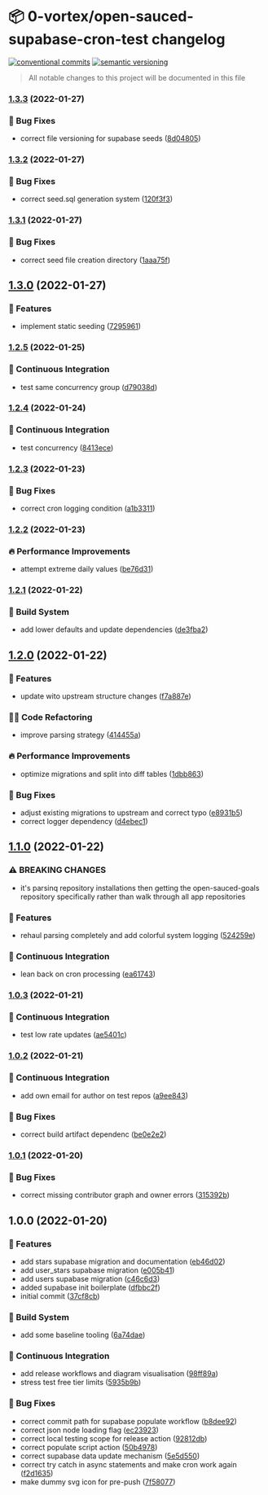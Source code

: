 # 📦 0-vortex/open-sauced-supabase-cron-test changelog

[![conventional commits](https://img.shields.io/badge/conventional%20commits-1.0.0-yellow.svg)](https://conventionalcommits.org)
[![semantic versioning](https://img.shields.io/badge/semantic%20versioning-2.0.0-green.svg)](https://semver.org)

> All notable changes to this project will be documented in this file

### [1.3.3](https://github.com/0-vortex/open-sauced-supabase-cron-test/compare/v1.3.2...v1.3.3) (2022-01-27)


### 🐛 Bug Fixes

* correct file versioning for supabase seeds ([8d04805](https://github.com/0-vortex/open-sauced-supabase-cron-test/commit/8d0480516a88e54f886e62e2033002e8f380b889))

### [1.3.2](https://github.com/0-vortex/open-sauced-supabase-cron-test/compare/v1.3.1...v1.3.2) (2022-01-27)


### 🐛 Bug Fixes

* correct seed.sql generation system ([120f3f3](https://github.com/0-vortex/open-sauced-supabase-cron-test/commit/120f3f3be22c17eedb591c06669bd3788fdf1ac9))

### [1.3.1](https://github.com/0-vortex/open-sauced-supabase-cron-test/compare/v1.3.0...v1.3.1) (2022-01-27)


### 🐛 Bug Fixes

* correct seed file creation directory ([1aaa75f](https://github.com/0-vortex/open-sauced-supabase-cron-test/commit/1aaa75f1388bc79f121f94241ae73f3fc2d298fa))

## [1.3.0](https://github.com/0-vortex/open-sauced-supabase-cron-test/compare/v1.2.5...v1.3.0) (2022-01-27)


### 🍕 Features

* implement static seeding ([7295961](https://github.com/0-vortex/open-sauced-supabase-cron-test/commit/72959619b4ba6ec840b62a58913653241bb6aeb1))

### [1.2.5](https://github.com/0-vortex/open-sauced-supabase-cron-test/compare/v1.2.4...v1.2.5) (2022-01-25)


### 🔁 Continuous Integration

* test same concurrency group ([d79038d](https://github.com/0-vortex/open-sauced-supabase-cron-test/commit/d79038d6df427d27f896a8056e8c3412a35c676a))

### [1.2.4](https://github.com/0-vortex/open-sauced-supabase-cron-test/compare/v1.2.3...v1.2.4) (2022-01-24)


### 🔁 Continuous Integration

* test concurrency ([8413ece](https://github.com/0-vortex/open-sauced-supabase-cron-test/commit/8413ecefe89b04b9acfc99c55927bfe470a20b46))

### [1.2.3](https://github.com/0-vortex/open-sauced-supabase-cron-test/compare/v1.2.2...v1.2.3) (2022-01-23)


### 🐛 Bug Fixes

* correct cron logging condition ([a1b3311](https://github.com/0-vortex/open-sauced-supabase-cron-test/commit/a1b33118f4f6093ded8d8b0869ddc3c6797200fb))

### [1.2.2](https://github.com/0-vortex/open-sauced-supabase-cron-test/compare/v1.2.1...v1.2.2) (2022-01-23)


### 🔥 Performance Improvements

* attempt extreme daily values ([be76d31](https://github.com/0-vortex/open-sauced-supabase-cron-test/commit/be76d31dba246201fc3a12469ed57d12f04631ec))

### [1.2.1](https://github.com/0-vortex/open-sauced-supabase-cron-test/compare/v1.2.0...v1.2.1) (2022-01-22)


### 🤖 Build System

* add lower defaults and update dependencies ([de3fba2](https://github.com/0-vortex/open-sauced-supabase-cron-test/commit/de3fba2ae775f91e0dd0e0737880ca37817f0098))

## [1.2.0](https://github.com/0-vortex/open-sauced-supabase-cron-test/compare/v1.1.0...v1.2.0) (2022-01-22)


### 🍕 Features

* update wito upstream structure changes ([f7a887e](https://github.com/0-vortex/open-sauced-supabase-cron-test/commit/f7a887e58b914be3547d2ea403f1089daa615a97))


### 🧑‍💻 Code Refactoring

* improve parsing strategy ([414455a](https://github.com/0-vortex/open-sauced-supabase-cron-test/commit/414455a8f81e59ff22eeadf8a77e2c6052c85c8b))


### 🔥 Performance Improvements

* optimize migrations and split into diff tables ([1dbb863](https://github.com/0-vortex/open-sauced-supabase-cron-test/commit/1dbb8630202959f3900976184e7b677794762122))


### 🐛 Bug Fixes

* adjust existing migrations to upstream and correct typo ([e8931b5](https://github.com/0-vortex/open-sauced-supabase-cron-test/commit/e8931b576b0bee422aa088bb1942f443933cd604))
* correct logger dependency ([d4ebec1](https://github.com/0-vortex/open-sauced-supabase-cron-test/commit/d4ebec19d699e1458cd3922b1fa8ccfd6ea96ddc))

## [1.1.0](https://github.com/0-vortex/open-sauced-supabase-cron-test/compare/v1.0.3...v1.1.0) (2022-01-22)


### ⚠ BREAKING CHANGES

* it's parsinq repository installations then getting the open-sauced-goals repository
specifically rather than walk through all app repositories

### 🍕 Features

* rehaul parsing completely and add colorful system logging ([524259e](https://github.com/0-vortex/open-sauced-supabase-cron-test/commit/524259e85eb0c91d933205174001f41b67c794a5))


### 🔁 Continuous Integration

* lean back on cron processing ([ea61743](https://github.com/0-vortex/open-sauced-supabase-cron-test/commit/ea617435c0e036c4ea6209a4be03f17e92550036))

### [1.0.3](https://github.com/0-vortex/open-sauced-supabase-cron-test/compare/v1.0.2...v1.0.3) (2022-01-21)


### 🔁 Continuous Integration

* test low rate updates ([ae5401c](https://github.com/0-vortex/open-sauced-supabase-cron-test/commit/ae5401cb9e76ec125dbb5c10bb30e2e4e6c8f6ef))

### [1.0.2](https://github.com/0-vortex/open-sauced-supabase-cron-test/compare/v1.0.1...v1.0.2) (2022-01-21)


### 🔁 Continuous Integration

* add own email for author on test repos ([a9ee843](https://github.com/0-vortex/open-sauced-supabase-cron-test/commit/a9ee84329c9a7895026a41518b662ee0e8fe4768))


### 🐛 Bug Fixes

* correct build artifact dependenc ([be0e2e2](https://github.com/0-vortex/open-sauced-supabase-cron-test/commit/be0e2e2447063ca1be96ed61a27bb9e1c3bd0d24))

### [1.0.1](https://github.com/0-vortex/open-sauced-supabase-cron-test/compare/v1.0.0...v1.0.1) (2022-01-20)


### 🐛 Bug Fixes

* correct missing contributor graph and owner errors ([315392b](https://github.com/0-vortex/open-sauced-supabase-cron-test/commit/315392b5446a2d28de85e0ba6b1fa0aff33405c2))

## 1.0.0 (2022-01-20)


### 🍕 Features

* add stars supabase migration and documentation ([eb46d02](https://github.com/0-vortex/open-sauced-supabase-cron-test/commit/eb46d02d2cee10d09f566778f73c95fead22474d))
* add user_stars supabase migration ([e005b41](https://github.com/0-vortex/open-sauced-supabase-cron-test/commit/e005b41705899def71e29e6b004d85e0c04585d8))
* add users supabase migration ([c46c6d3](https://github.com/0-vortex/open-sauced-supabase-cron-test/commit/c46c6d3cd6a415f76ff9b33cf30dee216baf375c))
* added supabase init boilerplate ([dfbbc2f](https://github.com/0-vortex/open-sauced-supabase-cron-test/commit/dfbbc2f51566832235799bc793e6931cdef29a41))
* initial commit ([37cf8cb](https://github.com/0-vortex/open-sauced-supabase-cron-test/commit/37cf8cb9534d840951faf713d6fa9aa5a4be5fdb))


### 🤖 Build System

* add some baseline tooling ([6a74dae](https://github.com/0-vortex/open-sauced-supabase-cron-test/commit/6a74dae9116c03b4c0502193172491e44b238684))


### 🔁 Continuous Integration

* add release workflows and diagram visualisation ([98ff89a](https://github.com/0-vortex/open-sauced-supabase-cron-test/commit/98ff89aa0d1fc8cb6828b8ba9c126c36b85ad020))
* stress test free tier limits ([5935b9b](https://github.com/0-vortex/open-sauced-supabase-cron-test/commit/5935b9b23095b3fb7aaf17216de12b2f515c521f))


### 🐛 Bug Fixes

* correct commit path for supabase populate workflow ([b8dee92](https://github.com/0-vortex/open-sauced-supabase-cron-test/commit/b8dee928f19904d84acc749b891cbd49114fb418))
* correct json node loading flag ([ec23923](https://github.com/0-vortex/open-sauced-supabase-cron-test/commit/ec23923310dfe88b8d8572fab1acd6cd0eecbf49))
* correct local testing scope for release action ([92812db](https://github.com/0-vortex/open-sauced-supabase-cron-test/commit/92812db91ab4fde3a3d06847186ba2d11c6800fa))
* correct populate script action ([50b4978](https://github.com/0-vortex/open-sauced-supabase-cron-test/commit/50b49781a75f9eca6289de4327d86035f7492e1c))
* correct supabase data update mechanism ([5e5d550](https://github.com/0-vortex/open-sauced-supabase-cron-test/commit/5e5d5505f0d6c5d264077bf2566f9a4f1cfeb48d))
* correct try catch in async statements and make cron work again ([f2d1635](https://github.com/0-vortex/open-sauced-supabase-cron-test/commit/f2d16352cd07b56660146a9d0c31cc2ccc4c04d0))
* make dummy svg icon for pre-push ([7f58077](https://github.com/0-vortex/open-sauced-supabase-cron-test/commit/7f580773b09f341600e78f6ec3521eb7d088d4a7))
